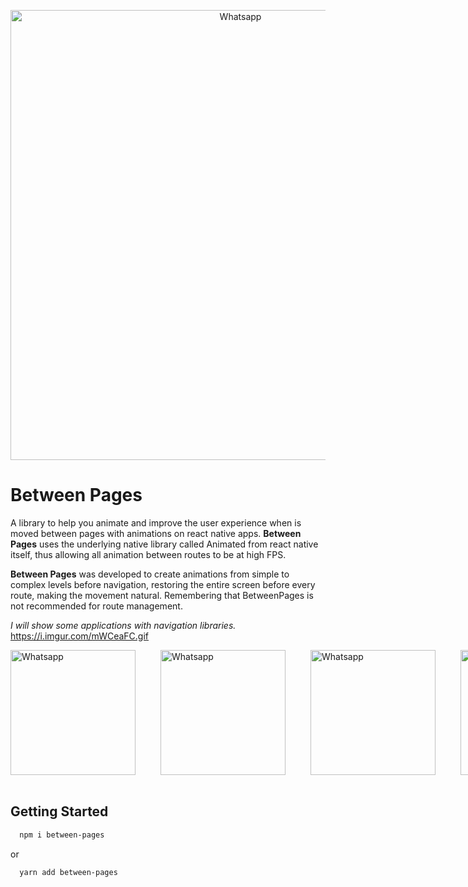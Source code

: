 <p align="center">
  <img src="https://imgur.com/wTw19yZ.png" width="720" title="Whatsapp">
</p>

# Between Pages

A library to help you animate and improve the user experience when is moved between pages with animations on react native apps. **Between Pages** uses the underlying native library called Animated from react native itself, thus allowing all animation between routes to be at high FPS.

**Between Pages** was developed to create animations from simple to complex levels before navigation, restoring the entire screen before every route, making the movement natural. Remembering that BetweenPages is not recommended for route management.

_I will show some applications with navigation libraries._
https://i.imgur.com/mWCeaFC.gif

<div style="display: flex; flex-direction: row">
  <img src="https://i.imgur.com/mWCeaFC.gif" width="200" title="Whatsapp">
  <img src="https://i.imgur.com/MW8LTpO.gif" style="margin-left: 40px" width="200" title="Whatsapp">
  <img src="https://i.imgur.com/0BQgNcd.gif" style="margin-left: 40px" width="200" title="Whatsapp">
  <img src="https://i.imgur.com/LwZ9jh2.gif" style="margin-left: 40px" width="200" title="Whatsapp">
 
</div>

</br>

## Getting Started

```sh
  npm i between-pages
```

or

```sh
  yarn add between-pages
```
